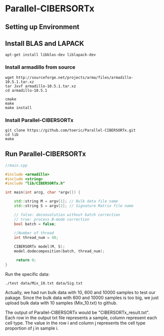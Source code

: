 # Parallel-CIBERSORTx

## Setting up Environment

## Install BLAS and LAPACK
```
apt-get install libblas-dev liblapack-dev
```

### Install armadillo from source
```
wget http://sourceforge.net/projects/arma/files/armadillo-10.5.1.tar.xz
tar Jxvf armadillo-10.5.1.tar.xz  
cd armadillo-10.5.1

cmake
make
make install
```

### Install Parallel-CIBERSORTx
```
git clone https://github.com/toeric/Parallel-CIBERSORTx.git
cd lib
make
```

## Run Parallel-CIBERSORTx
```cpp
//main.cpp

#include <armadillo>
#include <string>
#include "lib/CIBERSORTx.h"

int main(int arcg, char *argv[]) {

	std::string M = argv[1]; // Bulk data file name
	std::string S = argv[2]; // Signature Matrix file name

	// false: deconvolution without batch correction
	// true: process B-mode correction
	bool batch = false; 
	
	//Number of thread 
	int thread_num = 48;

	CIBERSORTx model(M, S); 
	model.dodecomposition(batch, thread_num);

	 return 0;
}
```

Run the specific data:
```
./test data/Mix_10.txt data/Sig.txt
```

Actually, we had run bulk data with 10, 600 and 10000 samples to test our pakage.
Since the bulk data with 600 and 10000 samples is too big,
we just upload bulk data with 10 samples (Mix\_10.txt) to github. 

The output of Parallel-CIBERSORTx would be "CIBERSORTx\_result.txt".
Each row in the output txt file represents a sample, column represent each cell type.
The value in the row i and column j represents the cell type proportion of j in sample i. 

